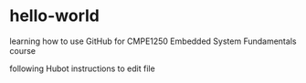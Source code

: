 # hello-world
learning how to use GitHub for CMPE1250 Embedded System Fundamentals course

following Hubot instructions to edit file
